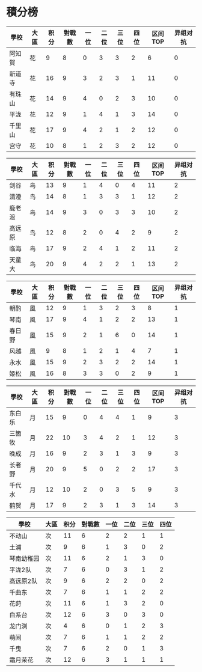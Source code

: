 # 積分榜

| 學校   | 大區 | 积分 | 對戰數 | 一位 | 二位 | 三位 | 四位 |区间TOP|异组对抗 |
| ------ | ---- | ---- | ------ | ---- | ---- | ---- | ---- |---- |---- |
| 阿知賀 | 花   | 9    | 8      | 0    | 3    | 3    | 2   |  6  | 0  |  
| 新道寺 | 花   | 16    | 9     | 3   | 2    | 3    | 1    |  11  |  0 |
| 有珠山 | 花   | 14    | 9      | 4    | 0    | 2    | 3    |  10  |  0 |
| 平泷   | 花   | 12    | 9      | 1    | 4    | 1    | 3    |  14  | 0  |
| 千里山 | 花   | 17   | 9    | 4    | 2    | 1    | 2    |  12  |  0 |
| 宫守   | 花   | 10    | 8     | 1    | 2    | 3    | 2    |  12  | 0  |

| 學校   | 大區 | 积分 | 對戰數 | 一位 | 二位 | 三位 | 四位 |区间TOP|异组对抗 |
| ------ | ---- | ---- | ------ | ---- | ---- | ---- | ---- |---- |---- |
| 剑谷   | 鸟   | 13    | 9      | 1    | 4    | 0    | 4    |  11  | 2  |
| 清澄   | 鸟   | 14    | 8      | 1    | 3    | 3    | 1    |  12  | 2  |
| 鹿老渡 | 鸟   | 14    | 9      | 3    | 0    | 3    | 3    |  10  | 2  |
| 高远原 | 鸟   | 12    | 8      | 2    | 0    | 4    | 2    |  9  |  2 |
| 临海   | 鸟   | 17    | 9      | 2    | 4    | 1    | 2    |  11  | 2  |
| 天童大 | 鸟   | 20    | 9      | 4    | 2    | 2    | 1    |  13  | 2  |

| 學校 | 大區 | 积分 | 對戰數 | 一位 | 二位 | 三位 | 四位 |区间TOP|异组对抗 |
| ---- | ---- | ---- | ------ | ---- | ---- | ---- | ---- |---- |---- |
| 朝酌 | 風   | 12    | 9      | 1    | 3    | 2    | 3    |  8  |  1 |
| 琴南 | 風   | 17    | 9      | 4    | 1    | 2    | 2    |  13  |  1 |
| 春日野 | 風   | 15    | 9      | 2    | 1    | 6    | 0    |  14  |  1 |
| 风越 | 風   | 9    | 8      | 1    | 2    | 1    | 4    |  7  | 1  |
| 永水 | 風   | 15    | 9      | 2    | 3    | 2    | 2    |  14  | 1  |
| 姬松 | 風   | 16    | 8      | 3    | 3    | 0    | 2    |  9  |  1 |

| 學校   | 大區 | 积分 | 對戰數 | 一位 | 二位 | 三位 | 四位 |区间TOP|异组对抗 |
| ------ | ---- | ---- | ------ | ---- | ---- | ---- | ---- |---- |---- |
| 东白乐 | 月   | 15    | 9      | 0    | 4    | 4    | 1    |  9  |  3 |
| 三箇牧 | 月   | 22    | 10      | 3    | 4    | 2    | 1    |  12  | 3  |
| 晚成   | 月   | 16    | 9      | 2    | 3    | 1    | 3    |  9  |  3 |
| 长者野 | 月   | 20    | 9      | 5    | 0    | 2    | 2    |  17  | 3  |
| 千代水 | 月   | 12    | 10      | 2    | 0    | 3    | 5    |  9  | 3  |
| 鹤贺   | 月   | 17    | 9      | 2    | 3    | 1    | 3    |  14  | 3  |

| 學校   | 大區 | 积分 | 對戰數 | 一位 | 二位 | 三位 | 四位 |
| ------ | ---- | ---- | ------ | ---- | ---- | ---- | ---- |
| 不动山 | 次  | 11    | 6      | 2   | 2    | 1    | 1    | 
| 土浦 | 次  | 9    | 6      | 1    | 3    | 0    | 2    | 
| 琴南幼稚园 | 次  | 11    | 6      | 2   | 1   | 3    | 0    | 
| 平泷2队 | 次  | 7   | 6      | 0    | 3    | 1    | 2    | 
| 高远原2队 | 次  | 9    | 6      | 2    | 2    | 0    | 2    | 
| 千曲东 | 次  | 7    | 6      | 1    | 1    | 2    | 2    | 
| 花莳 | 次  | 11    | 6      | 1    | 3    | 2    | 0    | 
| 白系台 | 次  | 12    | 6      | 3    | 0    | 3    | 0    | 
| 龙门渕 | 次  | 4    | 6      | 0    | 1    | 2    | 3    | 
| 萌间 | 次  | 7    | 6      | 1    | 1    | 2    | 2    | 
| 千曳 | 次  | 7    | 6      | 2    | 0    | 1    | 3    | 
| 霜月荣花 | 次  | 12    | 6      | 3    | 1    | 1    | 1    | 
